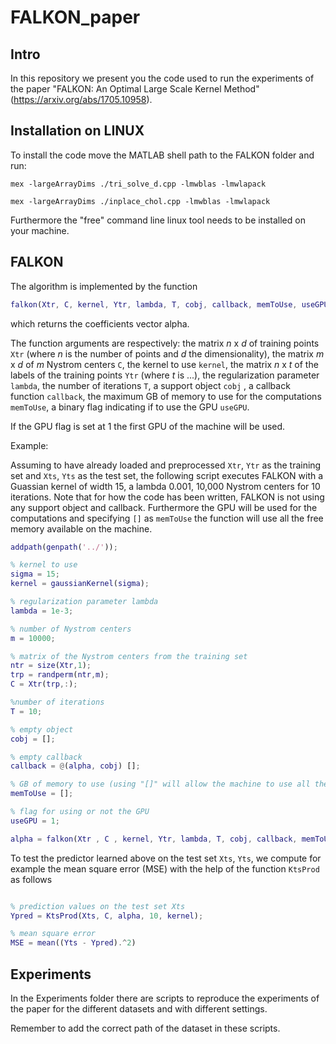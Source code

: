 # FALKON_paper

Intro
---------------------

In this repository we present you the code used to run the experiments of the paper "FALKON: An Optimal Large Scale Kernel Method" (https://arxiv.org/abs/1705.10958).

Installation on LINUX
---------------------

To install the code move the MATLAB shell path to the FALKON folder and
run:
```
mex -largeArrayDims ./tri_solve_d.cpp -lmwblas -lmwlapack
```
```
mex -largeArrayDims ./inplace_chol.cpp -lmwblas -lmwlapack
```
Furthermore the "free" command line linux tool needs to be installed on your machine.

FALKON
---------------------
The algorithm is implemented by the function
```matlab
falkon(Xtr, C, kernel, Ytr, lambda, T, cobj, callback, memToUse, useGPU)
```

which returns the coefficients vector alpha.

The function arguments are respectively: the matrix *n* x *d* of training points `Xtr` (where *n* is the number of points and *d* the dimensionality), the matrix *m* x *d* of *m* Nystrom centers `C`, the kernel to use `kernel`, the matrix *n* x *t* of the labels of the training points `Ytr` (where *t* is ...), the regularization parameter `lambda`, the number of iterations `T`, a support object `cobj` , a callback function `callback`, the maximum GB of memory to use for the computations `memToUse`, a binary flag indicating if to use the GPU `useGPU`.

If the GPU flag is set at 1 the first GPU of the machine will be used.

Example:

Assuming to have already loaded and preprocessed `Xtr`, `Ytr` as the training set and `Xts`, `Yts` as the test set, the following script executes FALKON with a Guassian kernel of width 15,
a lambda 0.001, 10,000 Nystrom centers for 10 iterations. Note that for how the code has been written, FALKON is not using
any support object and callback. Furthermore the GPU will be used for the computations and
specifying `[]` as `memToUse` the function will use all the free memory available on the machine.

```matlab
addpath(genpath('../'));

% kernel to use
sigma = 15;
kernel = gaussianKernel(sigma);

% regularization parameter lambda
lambda = 1e-3;

% number of Nystrom centers
m = 10000;

% matrix of the Nystrom centers from the training set
ntr = size(Xtr,1);
trp = randperm(ntr,m);
C = Xtr(trp,:);

%number of iterations
T = 10;

% empty object
cobj = [];

% empty callback
callback = @(alpha, cobj) [];

% GB of memory to use (using "[]" will allow the machine to use all the free memory)
memToUse = [];

% flag for using or not the GPU
useGPU = 1;

alpha = falkon(Xtr , C , kernel, Ytr, lambda, T, cobj, callback, memToUse, useGPU);
```

To test the predictor learned above on the test set `Xts`, `Yts`, we compute for example the mean square error (MSE) with the help of the function `KtsProd` as follows

```matlab

% prediction values on the test set Xts
Ypred = KtsProd(Xts, C, alpha, 10, kernel);

% mean square error
MSE = mean((Yts - Ypred).^2)
```

Experiments
---------------------

In the Experiments folder there are scripts to reproduce the experiments of the paper
for the different datasets and with different settings.

Remember to add the correct path of the dataset in these scripts.
